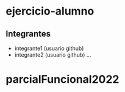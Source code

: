 # ejercicio-alumno

## Integrantes

- integrante1 (usuario github)
- integrante2 (usuario github)
...
# parcialFuncional2022
